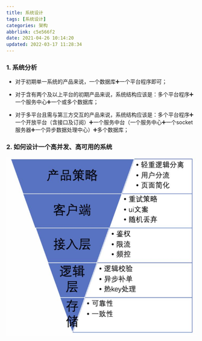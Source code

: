 ```yaml
---
title: 系统设计
tags: [系统设计]
categories: 架构
abbrlink: c5e566f2
date: 2021-04-26 10:14:20
updated: 2022-03-17 11:28:34
---
```


### 1. 系统分析
 - 对于初期单一系统的产品来说，一个数据库➕一个平台程序即可；

 - 对于含有两个及以上平台的初期产品来说，系统结构应该是：多个平台程序➕一个服务中心➕一个或多个数据库；

 - 对于多平台且需与第三方交互的产品来说，系统结构应该是：多个平台程序➕一个开放平台（含接口及订阅）➕一个服务中台（一个服务中心➕一个socket服务器➕一个异步数据处理中心）➕多个数据库；

### 2. 如何设计一个高并发、高可用的系统
![](/images/soft_design_1.png)